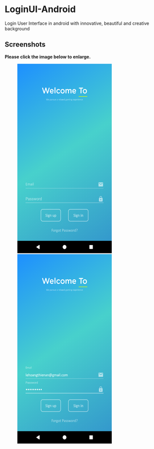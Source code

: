# LoginUI-Android
Login User Interface in android with innovative, beautiful and creative background 

## Screenshots

**Please click the image below to enlarge.**

<img src="https://github.com/lehoangthienan/SigninUI-Android/blob/master/Image/Screenshot_1544798056.png" height="600" width="300" hspace="40"><img src="https://github.com/lehoangthienan/SigninUI-Android/blob/master/Image/Screenshot_1544798078.png" height="600" width="300" hspace="40">


